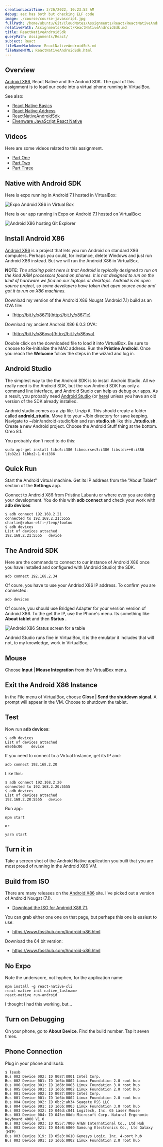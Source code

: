 ```yaml
---
creationLocalTime: 3/26/2022, 10:23:52 AM
debug: aec has both but checking ELF code
image: ./course/course-javascript.jpg
fullPath: /home/ubuntu/Git/CloudNotes/Assignments/React/ReactNativeAndroidSdk.md
relativePath: Assignments/React/ReactNativeAndroidSdk.md
title: ReactNativeAndroidSdk
queryPath: Assignments/React/
subject: React
fileNameMarkdown: ReactNativeAndroidSdk.md
fileNameHTML: ReactNativeAndroidSdk.html
---
```



<!-- toc -->
<!-- tocstop -->

## Overview

[Android X86][ax86], React Native and the Android SDK. The goal of this assignment is to load our code into a virtual phone running in VirtualBox.

See also:

- [React Native Basics](https://www.elvenware.com/teach/assignments/react/ReactNativeBasics.html)
- [React Native Address](https://www.elvenware.com/teach/assignments/react/ReactNativeAddress.html)
- [ReactNativeAndroidSdk](https://www.elvenware.com/teach/assignments/react/ReactNativeAndroidSdk.html)
- [Elvenware JavaScript React Native](https://www.elvenware.com/javascript-guide/JavaScriptReactNative.html)


## Videos

Here are some videos related to this assignment.

- [Part One](https://youtu.be/qSLl70uTxPk)
- [Part Two](https://youtu.be/FLUB81lPqMk)
- [Part Three](https://youtu.be/B0pAUDvYaEc)

## Native with Android SDK

Here is expo running in Android 7.1 hosted in VirtualBox:

![Expo Android X86 in Virtual Box][a86x]

Here is our app running in Expo on Android 7.1 hosted on VirtualBox:

![Android X86 hosting Git Explorer][a86g]

## Install Android X86

[Android X86](http://www.android-x86.org/) is a project that lets you run Android on standard X86 computers. Perhaps you could, for instance, delete Windows and just run Android X86 instead. But we will run the Android X86 in VirtualBox.

**NOTE**: _The sticking point here is that Android is typically designed to run on the kind ARM processors found on phones. It is not designed to run on the kind of hardware we find on our laptops or desktops. Android is an open source project, so some developers have taken that open source code and got it to run on X86 machines._

Download my version of the Android X86 Nougat (Android 7.1) build as an OVA file:

- [http://bit.ly/x8671](http://bit.ly/x8671e)

Download my ancient Android X86 6.0.3 OVA:

- [http://bit.ly/x86ova](http://bit.ly/x86ova)

Double click on the downloaded file to load it into VirtualBox. Be sure to choose to Re-Initialize the MAC address. Run the **Pristine Android**. Once you reach the **Welcome** follow the steps in the wizard and log in.

## Android Studio

The simplest way to the the Android SDK is to install Android Studio. All we really need is the Android SDK, but the raw Android SDK has only a command line interface, and Android Studio can help us debug our apps. As a result, you probably need [Android Studio][devd] (or [here][astudio]) unless you have an old version of the SDK already installed.

[astudio]: https://developer.android.com/
[devd]: https://developer.android.com/studio/

Android studio comes as a zip file. Unzip it. This should create a folder called **android_studio**. Move it to your ~/bin directory for save keeping. Navigate to ~/bin/android-studio/bin and run **studio.sh** like this **./studio.sh**. Create a new Android project. Choose the Android Stuff thing at the bottom. Oreo 8.1.

You probably don't need to do this:

```
sudo apt-get install libc6:i386 libncurses5:i386 libstdc++6:i386 lib32z1 libbz2-1.0:i386
```

## Quick Run

Start the Android virtual machine. Get its IP address from the "About Tablet" section of the **Settings** app.

Connect to Android X86 from Pristine Lubuntu or where ever you are doing your development. You do this with **adb connect <IP>** and check your work with **adb devices**:

```
$ adb connect 192.168.2.21
connected to 192.168.2.21:5555
charlie@rohan-elf:~/temp/footoo
$ adb devices
List of devices attached
192.168.2.21:5555	device
```

## The Android SDK

Here are the commands to connect to our instance of Android X86 once you have installed and configured with (Android Studio) the SDK.

```
adb connect 192.168.2.34
```

Of coure, you have to use your Andriod X86 IP address. To confirm you are connected:

```
adb devices
```

Of course, you should use Bridged Adapter for your version version of Android X86. To the get the IP, use the Phone's menu. Its something like **About tablet** and then **Status** .

![Android X86 Status screen for a table][a86s]

[a86s]:https://s3.amazonaws.com/bucket01.elvenware.com/images/android-x86-status.png
Android Studio runs fine in VirtualBox, it is the emulator it includes that will not, to my knowledge, work in VirtualBox.

## Mouse

Choose **Input | Mouse Integration** from the VirtualBox menu.


## Exit the Android X86 Instance

In the File menu of VirtualBox, choose **Close | Send the shutdown signal**. A prompt will appear in the VM. Choose to shutdown the tablet.

## Test

Now run **adb devices**:

```
$ adb devices
List of devices attached
e8e5bc06	device
```

If you need to connect to a Virtual Instance, get its IP and:

```
adb connect 192.168.2.20
```

Like this:

```
$ adb connect 192.168.2.20
connected to 192.168.2.20:5555
$ adb devices
List of devices attached
192.168.2.20:5555	device
```

Run app:

```
npm start

or

yarn start
```

## Turn it in

Take a screen shot of the Android Native application you built that you are most proud of running in the Android X86 VM.

## Build from ISO

There are many releases on the [Android X86][ax86] site. I've picked out a version of Android Nougat (7.1).

- [Download the ISO for Android X86 7.1][ax71].

You can grab either one one on that page, but perhaps this one is easiest to use:

- <https://www.fosshub.com/Android-x86.html>

Download the 64 bit version:

- <https://www.fosshub.com/Android-x86.html>


## No Expo

Note the underscore, not hyphen, for the application name:

```
npm install -g react-native-cli
react-native init native_lastname
react-native run-android
```

I thought I had this working, but...

## Turn on Debugging

On your phone, go to **About Device**. Find the build number. Tap it seven times.

## Phone Connection

Plug in your phone and lsusb:

```
$ lsusb
Bus 002 Device 002: ID 8087:8001 Intel Corp.
Bus 002 Device 001: ID 1d6b:0002 Linux Foundation 2.0 root hub
Bus 006 Device 001: ID 1d6b:0003 Linux Foundation 3.0 root hub
Bus 005 Device 001: ID 1d6b:0002 Linux Foundation 2.0 root hub
Bus 001 Device 002: ID 8087:8009 Intel Corp.
Bus 001 Device 001: ID 1d6b:0002 Linux Foundation 2.0 root hub
Bus 004 Device 002: ID 0bc2:ab34 Seagate RSS LLC
Bus 004 Device 001: ID 1d6b:0003 Linux Foundation 3.0 root hub
Bus 003 Device 032: ID 046d:c041 Logitech, Inc. G5 Laser Mouse
Bus 003 Device 004: ID 045e:00db Microsoft Corp. Natural Ergonomic Keyboard 4000 V1.0
Bus 003 Device 003: ID 0557:7000 ATEN International Co., Ltd Hub
Bus 003 Device 021: ID 04e8:6860 Samsung Electronics Co., Ltd Galaxy (MTP)
Bus 003 Device 019: ID 05e3:0610 Genesys Logic, Inc. 4-port hub
Bus 003 Device 001: ID 1d6b:0002 Linux Foundation 2.0 root hub
```

[ax86]: http://www.android-x86.org/
[a86x]:https://s3.amazonaws.com/bucket01.elvenware.com/images/android-x86-expo.png
[a86g]: https://s3.amazonaws.com/bucket01.elvenware.com/images/android-x86-vb.png

[ax71]: http://www.android-x86.org/releases/releasenote-7-1-r2
